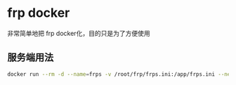 # frp docker
非常简单地把 frp docker化，目的只是为了方便使用

## 服务端用法
```bash
docker run --rm -d --name=frps -v /root/frp/frps.ini:/app/frps.ini --network host fwchen/frps-docker:latest
```
